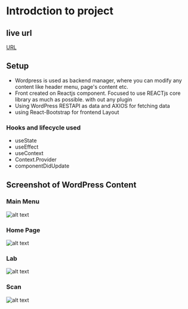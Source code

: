 # Introdction to project

## live url
[URL]( https://wpheadelesscms.netlify.app/)

## Setup
* Wordpress is used as backend manager, where you can modify any content like header menu, page's content etc.
* Front created on Reactjs component. Focused to use REACTjs core library as much as possible. with out any plugin
* Using WordPress RESTAPI as data and AXIOS for fetching data
* using React-Bootstrap for frontend Layout

### Hooks and lifecycle used
* useState
* useEffect
* useContext
* Context.Provider
* componentDidUpdate

## Screenshot of WordPress Content

### Main Menu
![alt text](https://yellopals.com/headlesscms/wordpress/wp-content/uploads/2022/04/main-menu.png)

### Home Page
![alt text](https://yellopals.com/headlesscms/wordpress/wp-content/uploads/2022/04/home.png)

### Lab 
![alt text](https://yellopals.com/headlesscms/wordpress/wp-content/uploads/2022/04/lab.png)

### Scan
![alt text](https://yellopals.com/headlesscms/wordpress/wp-content/uploads/2022/04/scan.png)